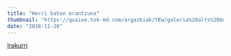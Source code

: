 ```yaml
---
title: "Herri baten erantzuna"
thumbnail: "https://guaixe.tok-md.com/argazkiak/YEw/galeria%20alts%20manifa/galeria%20alts%20manifa/cache/P1015251_content.JPG"
date: "2016-11-28"
---
```

[Irakurri](https://guaixe.eus/altsasu/1480338202723-herri-baten-erantzuna)
